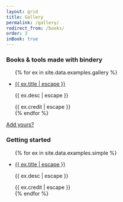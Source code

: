 ```yaml
---
layout: grid
title: Gallery
permalink: /gallery/
redirect_from: /books/
order: 3
inBook: true
---
```


### Books & tools made with bindery

<ul class="grid responsive-grid">
{% for ex in site.data.examples.gallery %}
  <li>
    <a href="{{ ex.url }}" class="btn-img">
        <figure style="background-image: url(/bindery/assets/thumbs/{{ ex.thumb }});"></figure>
    </a>
    <div class="grid-label">
        <a href="{{ ex.url }}">{{ ex.title | escape }}</a>
        <p>{{ ex.desc | escape }}</p>
        <div class="credit">{{ ex.credit | escape }}</div>
    </div>
  </li>
{% endfor %}
</ul>

<a class="btn" href="https://github.com/evnbr/bindery/blob/master/docs/_data/examples.yml">Add yours?</a>

### Getting started

<ul class="grid responsive-grid">
{% for ex in site.data.examples.simple %}
  <li>
      <figure style="background-image: url(/bindery/assets/thumbs/{{ ex.thumb }});"></figure>
      <div class="grid-label">
          <a href="/bindery/examples/{{ ex.id }}">{{ ex.title | escape }}</a>
        <p>{{ ex.desc | escape }}</p>
        <div class="credit">{{ ex.credit | escape }}</div>
      </div>
  </li>
{% endfor %}
</ul>
